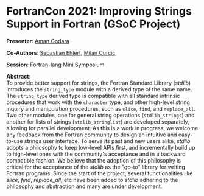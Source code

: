 # FortranCon 2021: Improving Strings Support in Fortran (GSoC Project)

__Presenter__: [Aman Godara](https://aman-godara.github.io)

__Co-Authors__: [Sebastian Ehlert](https://github.com/awvwgk), [Milan Curcic](https://github.com/milancurcic)

__Session__: Fortran-lang Mini Symposium

__Abstract__:  
To provide better support for strings, the Fortran Standard Library (*stdlib*) introduces the `string_type` module with a derived type of the same name.
The `string_type` derived type is compatible with all standard intrinsic procedures that work with the `character` type, and other high-level string inquiry and manipulation procedures, such as `slice`, `find`, and `replace_all`.
Two other modules, one for general string operations (`stdlib_strings`) and another for lists of strings (`stdlib_stringlist`) are developed separately, allowing for parallel development.
As this is a work in progress, we welcome any feedback from the Fortran community to design an intuitive and easy-to-use strings user interface.
To serve its past and new users alike, *stdlib* adopts a philosophy to keep low-level APIs first, and incrementally build up to high-level ones with the community's acceptance and in a backward compatible fashion. We believe that the adoption of this philosophy is critical for the acceptance of the *stdlib* as the "go-to" library for writing Fortran programs.
Since the start of the project, several functionalities like *slice*, *find*, *replace_all*, etc have been added to *stdlib* adhering to the philosophy and abstraction and many are under development.
